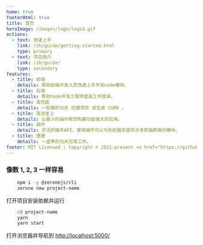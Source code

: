 ```yaml
---
home: true
footerHtml: true
title: 首页
heroImage: /images/logo/logo3.gif
actions:
  - text: 快速上手
    link: /zh/guide/getting-started.html
    type: primary
  - text: 项目简介
    link: /zh/guide/
    type: secondary
features:
  - title: 前端
    details: 帮助前端开发人员快速上手开发node模块。
  - title: 后端
    details: 帮助node开发工程师提高工作效率。
  - title: 高性能
    details: 一眨眼的功夫 创建项目 或生成 CURD 。
  - title: 简洁至上
    details: 以最少的操作帮您构建功能强大的应用。
  - title: 插件
    details: 灵活的插件API，使得插件可以为你的服务提供许多即插即用的模块。
  - title: 便捷
    details: 一盏茶的功夫完成工作。
footer: MIT Licensed | Copyright © 2021-present <a href="https://github.com/zeronejs/zerone">zeronejs</a><br /> <a href="https://beian.miit.gov.cn/" target="_blank">豫ICP备2023003679号</a>
---
```

### 像数 1, 2, 3 一样容易

```bash
    npm i -g @zeronejs/cli
    zerone new project-name
```

打开项目安装依赖并运行

```bash
    cd project-name
    yarn
    yarn start
```

打开浏览器并导航到 [http://localhost:5000/](http://localhost:5000/) 
